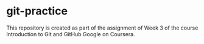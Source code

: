 # git-practice
This repository is created as part of the assignment of Week 3 of the course Introduction to Git and GitHub Google on Coursera.
